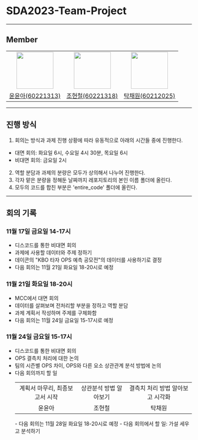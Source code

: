 # SDA2023-Team-Project
----
## Member
<center>
<table  width="100%">
  <tr>
    <td  align="center">
      <img  src="https://avatars.githubusercontent.com/u/125724313?v=4"  width="100px;"  alt=""/>
    </td>
    <td  align="center">
      <img  src="https://avatars.githubusercontent.com/u/107767918?v=4"  width="100px;"  alt=""/>
    </td>
    <td  align="center">
      <img  src="https://avatars.githubusercontent.com/u/128283286?v=4"  width="100px;"  alt=""/>
    </td>
  </tr>
  <tr>
    <td align="center">
        <a href="https://github.com/yun-as">
            <div>윤윤아(60221313)</div>
        </a>
    </td>
    <td align="center">
        <a href="https://github.com/lunnyz3">
            <div>조현철(60221318)</div>
        </a>
    </td>
    </td>
    <td align="center">
        <a href="https://github.com/noweahct">
            <div>탁채원(60212025)</div>
        </a>
    </td>
  </tr>
</table>
</center>

----

## 진행 방식
1. 회의는 방식과 과제 진행 상황에 따라 유동적으로 아래의 시간들 중에 진행한다.
- 대면 회의: 화요일 6시, 수요일 4시 30분, 목요일 6시
- 비대면 회의: 금요일 2시
2. 역할 분담과 과제의 분량은 모두가 상의해서 나누어 진행한다.
3. 각자 맡은 분량을 정해둔 날짜까지 레포지토리의 본인 이름 폴더에 올린다.
4. 모두의 코드를 합친 부분은 'entire_code' 폴더에 올린다.
  
----

## 회의 기록
### 11월 17일 금요일 14-17시
- 디스코드를 통한 비대면 회의
- 과제에 사용할 데이터와 주제 정하기
- 데이콘의 "KBO 타자 OPS 예측 공모전"의 데이터를 사용하기로 결정
- 다음 회의는 11월 21일 화요일 18-20시로 예정


### 11월 21일 화요일 18-20시
- MCC에서 대면 회의
- 데이터를 살펴보며 전처리할 부분을 정하고 역할 분담
- 과제 계획서 작성하며 주제를 구체화함
- 다음 회의는 11월 24일 금요일 15-17시로 예정


### 11월 24일 금요일 15-17시
- 디스코드를 통한 비대면 회의
- OPS 결측치 처리에 대한 논의
- 팀의 시즌별 OPS 차이, OPS와 다른 요소 상관관계 분석 방법에 논의
- 다음 회의까지 할 일
  <table>
  <tr>
    <td  align="center">
       계획서 마무리, 최종보고서 시작
    </td>
    <td  align="center">
      상관분석 방법 알아보기
    </td>
    <td  align="center">
      결측치 처리 방법 알아보고 시각화
    </td>
  </tr>
  <tr>
    <td align="center">
        윤윤아
    </td>
    <td align="center">
        조현철
    </td>
    </td>
    <td align="center">
        탁채원
    </td>
  </tr>
</table>
- 다음 회의는 11월 28일 화요일 18-20시로 예정
  - 다음 회의에서 할 일: 가설 세우고 분석하기
